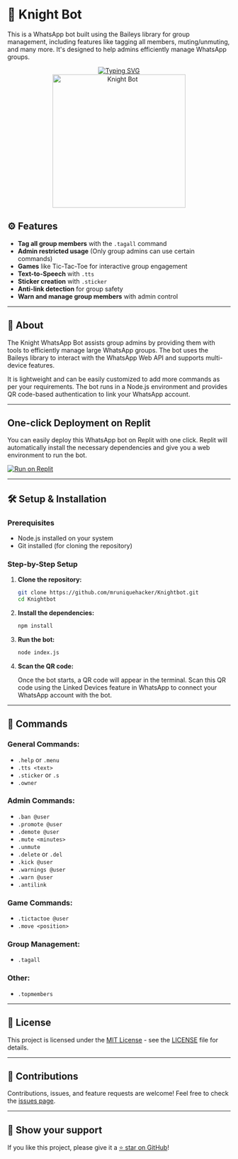 # 🤖 Knight Bot

This is a WhatsApp bot built using the Baileys library for group management, including features like tagging all members, muting/unmuting, and many more. It's designed to help admins efficiently manage WhatsApp groups.
<div align="center"> <a href="https://git.io/typing-svg"> <img src="https://readme-typing-svg.demolab.com?font=Ribeye&size=50&pause=1000&color=33ff00&center=true&width=910&height=100&lines=Knight-Bot;Multi+Device+Whatsapp+Bot;Coded+By+Professor" alt="Typing SVG" /> </a> </div> <div align="center"> <a href="https://youtube.com/"> <img src="https://github.com/mruniquehacker/Knightbot/blob/master/assets/bot_image.jpg" alt="Knight Bot" height="300"> </a> </div>


## ⚙️ Features

- **Tag all group members** with the `.tagall` command
- **Admin restricted usage** (Only group admins can use certain commands)
- **Games** like Tic-Tac-Toe for interactive group engagement
- **Text-to-Speech** with `.tts`
- **Sticker creation** with `.sticker`
- **Anti-link detection** for group safety
- **Warn and manage group members** with admin control

---

## 📖 About

The Knight WhatsApp Bot assists group admins by providing them with tools to efficiently manage large WhatsApp groups. The bot uses the Baileys library to interact with the WhatsApp Web API and supports multi-device features.

It is lightweight and can be easily customized to add more commands as per your requirements. The bot runs in a Node.js environment and provides QR code-based authentication to link your WhatsApp account.

---

## One-click Deployment on Replit

You can easily deploy this WhatsApp bot on Replit with one click. Replit will automatically install the necessary dependencies and give you a web environment to run the bot.

[![Run on Replit](https://replit.com/badge/github/mruniquehacker/Knightbot)](https://replit.com/github/mruniquehacker/Knightbot)

---

## 🛠️ Setup & Installation

### Prerequisites

- Node.js installed on your system
- Git installed (for cloning the repository)

### Step-by-Step Setup

1. **Clone the repository:**

    ```bash
    git clone https://github.com/mruniquehacker/Knightbot.git
    cd Knightbot
    ```

2. **Install the dependencies:**

    ```bash
    npm install
    ```

3. **Run the bot:**

    ```bash
    node index.js
    ```

4. **Scan the QR code:**

    Once the bot starts, a QR code will appear in the terminal. Scan this QR code using the Linked Devices feature in WhatsApp to connect your WhatsApp account with the bot.

---

## 📝 Commands

### General Commands:

- `.help` or `.menu`
- `.tts <text>`
- `.sticker` or `.s`
- `.owner`

### Admin Commands:

- `.ban @user`
- `.promote @user`
- `.demote @user`
- `.mute <minutes>`
- `.unmute`
- `.delete` or `.del`
- `.kick @user`
- `.warnings @user`
- `.warn @user`
- `.antilink`

### Game Commands:

- `.tictactoe @user`
- `.move <position>`

### Group Management:

- `.tagall`

### Other:

- `.topmembers`

---

## 📄 License

This project is licensed under the [MIT License](https://opensource.org/licenses/MIT) - see the [LICENSE](https://github.com/mruniquehacker/Knightbot/blob/main/LICENSE) file for details.

---

## 🙌 Contributions

Contributions, issues, and feature requests are welcome! Feel free to check the [issues page](https://github.com/mruniquehacker/Knightbot/issues).

---

## 🌟 Show your support

If you like this project, please give it a [⭐️ star on GitHub](https://github.com/mruniquehacker/Knightbot)!
